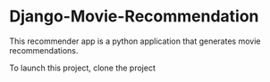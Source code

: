 # Django-Movie-Recommendation

This recommender app is a python application that generates movie recommendations.

To launch this project, clone the project

~~~ https://github.com/jamattey/Django-Movie-Recommendation.git ~~~
  


      
